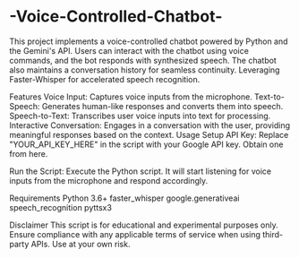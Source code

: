 # -Voice-Controlled-Chatbot-
This project implements a voice-controlled chatbot powered by Python and the Gemini's API. Users can interact with the chatbot using voice commands, and the bot responds with synthesized speech. The chatbot also maintains a conversation history for seamless continuity. Leveraging Faster-Whisper for accelerated speech recognition.

Features
Voice Input: Captures voice inputs from the microphone.
Text-to-Speech: Generates human-like responses and converts them into speech.
Speech-to-Text: Transcribes user voice inputs into text for processing.
Interactive Conversation: Engages in a conversation with the user, providing meaningful responses based on the context.
Usage
Setup API Key: Replace "YOUR_API_KEY_HERE" in the script with your Google API key. Obtain one from here.

Run the Script: Execute the Python script. It will start listening for voice inputs from the microphone and respond accordingly.

Requirements
Python 3.6+
faster_whisper
google.generativeai
speech_recognition
pyttsx3

Disclaimer
This script is for educational and experimental purposes only. Ensure compliance with any applicable terms of service when using third-party APIs. Use at your own risk.
